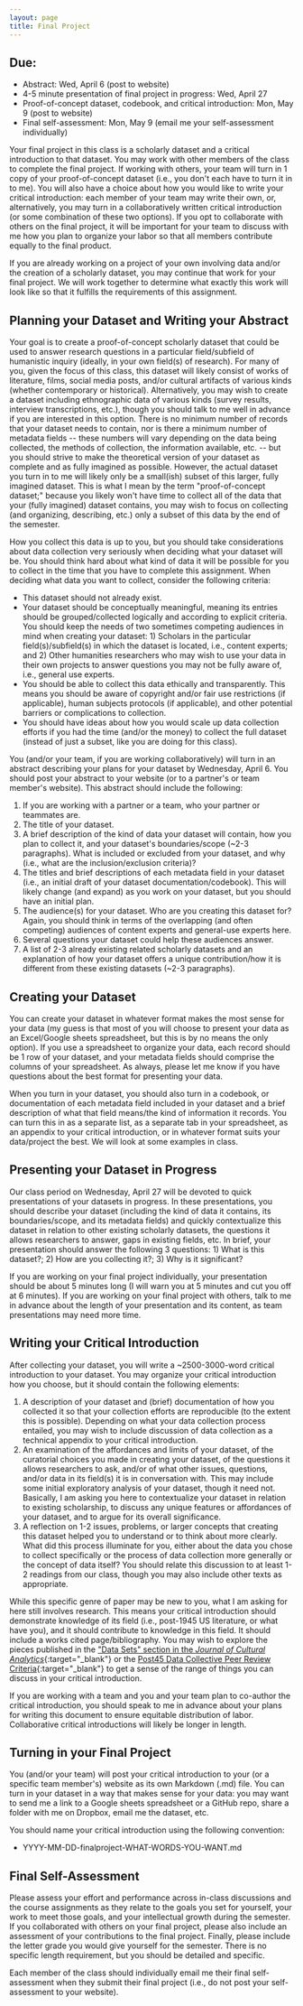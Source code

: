```yaml
---
layout: page
title: Final Project
---
```

## Due:
-   Abstract: Wed, April 6 (post to website)
-   4-5 minute presentation of final project in progress: Wed, April 27
-   Proof-of-concept dataset, codebook, and critical introduction: Mon, May 9 (post to website)
-   Final self-assessment: Mon, May 9 (email me your self-assessment individually)

Your final project in this class is a scholarly dataset and a critical introduction to that dataset. You may work with other members of the class to complete the final project. If working with others, your team will turn in 1 copy of your proof-of-concept dataset (i.e., you don't each have to turn it in to me). You will also have a choice about how you would like to write your critical introduction: each member of your team may write their own, or, alternatively, you may turn in a collaboratively written critical introduction (or some combination of these two options). If you opt to collaborate with others on the final project, it will be important for your team to discuss with me how you plan to organize your labor so that all members contribute equally to the final product.

If you are already working on a project of your own involving data and/or the creation of a scholarly dataset, you may continue that work for your final project. We will work together to determine what exactly this work will look like so that it fulfills the requirements of this assignment.

## Planning your Dataset and Writing your Abstract
Your goal is to create a proof-of-concept scholarly dataset that could be used to answer research questions in a particular field/subfield of humanistic inquiry (ideally, in your own field(s) of research). For many of you, given the focus of this class, this dataset will likely consist of works of literature, films, social media posts, and/or cultural artifacts of various kinds (whether contemporary or historical). Alternatively, you may wish to create a dataset including ethnographic data of various kinds (survey results, interview transcriptions, etc.), though you should talk to me well in advance if you are interested in this option. There is no minimum number of records that your dataset needs to contain, nor is there a minimum number of metadata fields -- these numbers will vary depending on the data being collected, the methods of collection, the information available, etc. -- but you should strive to make the theoretical version of your dataset as complete and as fully imagined as possible. However, the actual dataset you turn in to me will likely only be a small(ish) subset of this larger, fully imagined dataset. This is what I mean by the term "proof-of-concept dataset;" because you likely won't have time to collect all of the data that your (fully imagined) dataset contains, you may wish to focus on collecting (and organizing, describing, etc.) only a subset of this data by the end of the semester.

How you collect this data is up to you, but you should take considerations about data collection very seriously when deciding what your dataset will be. You should think hard about what kind of data it will be possible for you to collect in the time that you have to complete this assignment. When deciding what data you want to collect, consider the following criteria:

- This dataset should not already exist.
- Your dataset should be conceptually meaningful, meaning its entries should be grouped/collected logically and according to explicit criteria. You should keep the needs of two sometimes competing audiences in mind when creating your dataset: 1) Scholars in the particular field(s)/subfield(s) in which the dataset is located, i.e., content experts; and 2) Other humanities researchers who may wish to use your data in their own projects to answer questions you may not be fully aware of, i.e., general use experts.
- You should be able to collect this data ethically and transparently. This means you should be aware of copyright and/or fair use restrictions (if applicable), human subjects protocols (if applicable), and other potential barriers or complications to collection.
- You should have ideas about how you would scale up data collection efforts if you had the time (and/or the money) to collect the full dataset (instead of just a subset, like you are doing for this class).

You (and/or your team, if you are working collaboratively) will turn in an abstract describing your plans for your dataset by Wednesday, April 6. You should post your abstract to your website (or to a partner's or team member's website). This abstract should include the following:

1. If you are working with a partner or a team, who your partner or teammates are.
2. The title of your dataset.
3. A brief description of the kind of data your dataset will contain, how you plan to collect it, and your dataset's boundaries/scope (\~2-3 paragraphs). What is included or excluded from your dataset, and why (i.e., what are the inclusion/exclusion criteria)?
4. The titles and brief descriptions of each metadata field in your dataset (i.e., an initial draft of your dataset documentation/codebook). This will likely change (and expand) as you work on your dataset, but you should have an initial plan.
5. The audience(s) for your dataset. Who are you creating this dataset for? Again, you should think in terms of the overlapping (and often competing) audiences of content experts and general-use experts here.
6. Several questions your dataset could help these audiences answer.
7. A list of 2-3 already existing related scholarly datasets and an explanation of how your dataset offers a unique contribution/how it is different from these existing datasets (\~2-3 paragraphs).

## Creating your Dataset
You can create your dataset in whatever format makes the most sense for your data (my guess is that most of you will choose to present your data as an Excel/Google sheets spreadsheet, but this is by no means the only option). If you use a spreadsheet to organize your data, each record should be 1 row of your dataset, and your metadata fields should comprise the columns of your spreadsheet. As always, please let me know if you have questions about the best format for presenting your data.

When you turn in your dataset, you should also turn in a codebook, or documentation of each metadata field included in your dataset and a brief description of what that field means/the kind of information it records. You can turn this in as a separate list, as a separate tab in your spreadsheet, as an appendix to your critical introduction, or in whatever format suits your data/project the best. We will look at some examples in class.

## Presenting your Dataset in Progress
Our class period on Wednesday, April 27 will be devoted to quick presentations of your datasets in progress. In these presentations, you should describe your dataset (including the kind of data it contains, its boundaries/scope, and its metadata fields) and quickly contextualize this dataset in relation to other existing scholarly datasets, the questions it allows researchers to answer, gaps in existing fields, etc. In brief, your presentation should answer the following 3 questions: 1) What is this dataset?; 2) How are you collecting it?; 3) Why is it significant?

If you are working on your final project individually, your presentation should be about 5 minutes long (I will warn you at 5 minutes and cut you off at 6 minutes). If you are working on your final project with others, talk to me in advance about the length of your presentation and its content, as team presentations may need more time.

## Writing your Critical Introduction
After collecting your dataset, you will write a \~2500-3000-word critical introduction to your dataset. You may organize your critical introduction how you choose, but it should contain the following elements:

1. A description of your dataset and (brief) documentation of how you collected it so that your collection efforts are reproducible (to the extent this is possible). Depending on what your data collection process entailed, you may wish to include discussion of data collection as a technical appendix to your critical introduction.
2. An examination of the affordances and limits of your dataset, of the curatorial choices you made in creating your dataset, of the questions it allows researchers to ask, and/or of what other issues, questions, and/or data in its field(s) it is in conversation with. This may include some initial exploratory analysis of your dataset, though it need not. Basically, I am asking you here to contextualize your dataset in relation to existing scholarship, to discuss any unique features or affordances of your dataset, and to argue for its overall significance.
3. A reflection on 1-2 issues, problems, or larger concepts that creating this dataset helped you to understand or to think about more clearly. What did this process illuminate for you, either about the data you chose to collect specifically or the process of data collection more generally or the concept of data itself? You should relate this discussion to at least 1-2 readings from our class, though you may also include other texts as appropriate.

While this specific genre of paper may be new to you, what I am asking for here still involves research. This means your critical introduction should demonstrate knowledge of its field (i.e., post-1945 US literature, or what have you), and it should contribute to knowledge in this field. It should include a works cited page/bibliography. You may wish to explore the pieces published in the ["Data Sets" section in the *Journal of Cultural Analytics*](https://culturalanalytics.org/section/1579-data-sets){:target="_blank"} or the [Post45 Data Collective Peer Review Criteria](https://data.post45.org/wp-content/uploads/2020/12/P45_Data_PeerReview.pdf){:target="_blank"} to get a sense of the range of things you can discuss in your critical introduction.

If you are working with a team and you and your team plan to co-author the critical introduction, you should speak to me in advance about your plans for writing this document to ensure equitable distribution of labor. Collaborative critical introductions will likely be longer in length.

## Turning in your Final Project
You (and/or your team) will post your critical introduction to your (or a specific team member's) website as its own Markdown (.md) file. You can turn in your dataset in a way that makes sense for your data: you may want to send me a link to a Google sheets spreadsheet or a GitHub repo, share a folder with me on Dropbox, email me the dataset, etc.

You should name your critical introduction using the following convention:

-   YYYY-MM-DD-finalproject-WHAT-WORDS-YOU-WANT.md

## Final Self-Assessment
Please assess your effort and performance across in-class discussions and the course assignments as they relate to the goals you set for yourself, your work to meet those goals, and your intellectual growth during the semester. If you collaborated with others on your final project, please also include an assessment of your contributions to the final project. Finally, please include the letter grade you would give yourself for the semester. There is no specific length requirement, but you should be detailed and specific.

Each member of the class should individually email me their final self-assessment when they submit their final project (i.e., do not post your self-assessment to your website).
